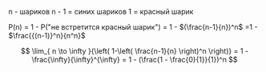 n - шариков
n - 1 = синих шариков
1 = красный шарик

P(n) = 1 - P("не встретится красный шарик") = 1 - $(\frac{n-1}{n})^n$ =1 -  $\frac{{(n-1)}^n}{n^n}$

$$
\lim_{ n \to \infty }{\left( 1-\left( \frac{n-1}{n} \right)^n \right)} = 1 - \frac{\infty}{\infty}^{\infty} = 1 - (\frac{1 - \frac{0}{1}}{1})^n
$$
$$
$$